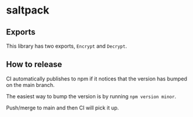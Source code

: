 # saltpack

## Exports

This library has two exports, `Encrypt` and `Decrypt`.

## How to release

CI automatically publishes to npm if it notices that the version has bumped on
the main branch.

The easiest way to bump the version is by running `npm version minor`.

Push/merge to main and then CI will pick it up.
